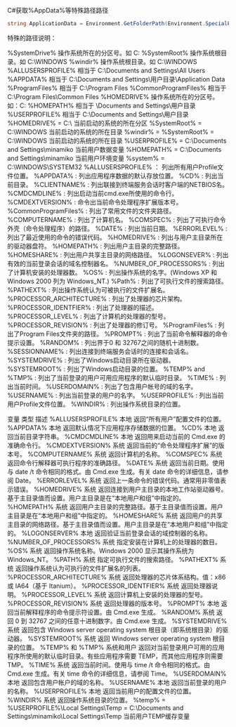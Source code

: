 C#获取%AppData%等特殊路径路径


```cs
string ApplicationData = Environment.GetFolderPath(Environment.SpecialFolder.ApplicationData);
```

特殊的路径说明：

%SystemDrive% 操作系统所在的分区号。如 C:
%SystemRoot% 操作系统根目录。如 C:\WINDOWS
%windir% 操作系统根目录。如 C:\WINDOWS
%ALLUSERSPROFILE% 相当于 C:\Documents and Settings\All Users
%APPDATA% 相当于 C:\Documents and Settings\用户目录\Application Data
%ProgramFiles% 相当于 C:\Program Files
%CommonProgramFiles% 相当于 C:\Program Files\Common Files
%HOMEDRIVE% 操作系统所在的分区号。如：C:
%HOMEPATH% 相当于 \Documents and Settings\用户目录
%USERPROFILE% 相当于 C:\Documents and Settings\用户目录
%HOMEDRIVE% = C:\ 当前启动的系统的所在分区 
%SystemRoot% = C:\WINDOWS 当前启动的系统的所在目录 
%windir% = %SystemRoot% = C:\WINDOWS 当前启动的系统的所在目录 
%USERPROFILE% = C:\Documents and Settings\minamiko 当前用户数据变量 
%HOMEPATH% = C:\Documents and Settings\minamiko 当前用户环境变量 
%system% = C:\WINDOWS\SYSTEM32 
%ALLUSERSPROFILE% ： 列出所有用户Profile文件位置。
%APPDATA% : 列出应用程序数据的默认存放位置。
%CD% : 列出当前目录。
%CLIENTNAME% : 列出联接到终端服务会话时客户端的NETBIOS名。
%CMDCMDLINE% : 列出启动当前cmd.exe所使用的命令行。
%CMDEXTVERSION% : 命令出当前命令处理程序扩展版本号。
%CommonProgramFiles% : 列出了常用文件的文件夹路径。
%COMPUTERNAME% : 列出了计算机名。 
%COMSPEC% : 列出了可执行命令外壳（命令处理程序）的路径。
%DATE% : 列出当前日期。
%ERRORLEVEL% : 列出了最近使用的命令的错误代码。
%HOMEDRIVE% : 列出与用户主目录所在的驱动器盘符。
%HOMEPATH% : 列出用户主目录的完整路径。
%HOMESHARE% : 列出用户共享主目录的网络路径。
%LOGONSEVER% : 列出有效的当前登录会话的域名控制器名。
%NUMBER_OF_PROCESSORS% : 列出了计算机安装的处理器数。
%OS% : 列出操作系统的名字。(Windows XP 和 Windows 2000 列为 Windows_NT.)
%Path% : 列出了可执行文件的搜索路径。
%PATHEXT% : 列出操作系统认为可被执行的文件扩展名。 
%PROCESSOR_ARCHITECTURE% : 列出了处理器的芯片架构。
%PROCESSOR_IDENTFIER% : 列出了处理器的描述。
%PROCESSOR_LEVEL% : 列出了计算机的处理器的型号。 
%PROCESSOR_REVISION% : 列出了处理器的修订号。
%ProgramFiles% : 列出了Program Files文件夹的路径。
%PROMPT% : 列出了当前命令解释器的命令提示设置。
%RANDOM% : 列出界于0 和 32767之间的随机十进制数。
%SESSIONNAME% : 列出连接到终端服务会话时的连接和会话名。
%SYSTEMDRIVE% : 列出了Windows启动目录所在驱动器。
%SYSTEMROOT% : 列出了Windows启动目录的位置。
%TEMP% and %TMP% : 列出了当前登录的用户可用应用程序的默认临时目录。
%TIME% : 列出当前时间。
%USERDOMAIN% : 列出了包含用户帐号的域的名字。
%USERNAME% : 列出当前登录的用户的名字。
%USERPROFILE% : 列出当前用户Profile文件位置。
%WINDIR% : 列出操作系统目录的位置。 

变量 类型 描述 
%ALLUSERSPROFILE% 本地 返回“所有用户”配置文件的位置。 
%APPDATA% 本地 返回默认情况下应用程序存储数据的位置。 
%CD% 本地 返回当前目录字符串。 
%CMDCMDLINE% 本地 返回用来启动当前的 Cmd.exe 的准确命令行。 
%CMDEXTVERSION% 系统 返回当前的“命令处理程序扩展”的版本号。 
%COMPUTERNAME% 系统 返回计算机的名称。 
%COMSPEC% 系统 返回命令行解释器可执行程序的准确路径。 
%DATE% 系统 返回当前日期。使用与 date /t 命令相同的格式。由 Cmd.exe 生成。有关 date 命令的详细信息，请参阅 Date。 
%ERRORLEVEL% 系统 返回上一条命令的错误代码。通常用非零值表示错误。 
%HOMEDRIVE% 系统 返回连接到用户主目录的本地工作站驱动器号。基于主目录值而设置。用户主目录是在“本地用户和组”中指定的。 
%HOMEPATH% 系统 返回用户主目录的完整路径。基于主目录值而设置。用户主目录是在“本地用户和组”中指定的。 
%HOMESHARE% 系统 返回用户的共享主目录的网络路径。基于主目录值而设置。用户主目录是在“本地用户和组”中指定的。 
%LOGONSERVER% 本地 返回验证当前登录会话的域控制器的名称。 
%NUMBER_OF_PROCESSORS% 系统 指定安装在计算机上的处理器的数目。 
%OS% 系统 返回操作系统名称。Windows 2000 显示其操作系统为 Windows_NT。 
%PATH% 系统 指定可执行文件的搜索路径。 
%PATHEXT% 系统 返回操作系统认为可执行的文件扩展名的列表。 
%PROCESSOR_ARCHITECTURE% 系统 返回处理器的芯片体系结构。值：x86 或 IA64（基于 Itanium）。 
%PROCESSOR_IDENTFIER% 系统 返回处理器说明。 
%PROCESSOR_LEVEL% 系统 返回计算机上安装的处理器的型号。 
%PROCESSOR_REVISION% 系统 返回处理器的版本号。 
%PROMPT% 本地 返回当前解释程序的命令提示符设置。由 Cmd.exe 生成。 
%RANDOM% 系统 返回 0 到 32767 之间的任意十进制数字。由 Cmd.exe 生成。 
%SYSTEMDRIVE% 系统 返回包含 Windows server operating system 根目录（即系统根目录）的驱动器。 
%SYSTEMROOT% 系统 返回 Windows server operating system 根目录的位置。 
%TEMP% 和 %TMP% 系统和用户 返回对当前登录用户可用的应用程序所使用的默认临时目录。有些应用程序需要 TEMP，而其他应用程序则需要 TMP。 
%TIME% 系统 返回当前时间。使用与 time /t 命令相同的格式。由 Cmd.exe 生成。有关 time 命令的详细信息，请参阅 Time。 
%USERDOMAIN% 本地 返回包含用户帐户的域的名称。 
%USERNAME% 本地 返回当前登录的用户的名称。 
%USERPROFILE% 本地 返回当前用户的配置文件的位置。 
%WINDIR% 系统 返回操作系统目录的位置。
%temp% = %USERPROFILE%\Local Settings\Temp = C:\Documents and Settings\minamiko\Local Settings\Temp  当前用户TEMP缓存变量 